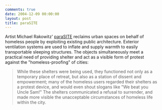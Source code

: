 ```yaml
---
comments: true
date: 2004-12-09 00:00:00
layout: post
title: paraSITE
---
```


Artist Michael Rakowitz' [paraSITE](http://www.possibleutopia.com/mike/) reclaims urban spaces on behalf of homeless people by exploiting existing public architecture. Exterior ventilation systems are used to inflate and supply warmth to easily transportable sleeping structures. The objects simultaneously meet a practical need of providing shelter and act as a visible form of protest against the "homeless-proofing" of cities:





> While these shelters were being used, they functioned not only as a temporary place of retreat, but also as a station of dissent and empowerment; many of the homeless users regarded their shelters as a protest device, and would even shout slogans like "We beat you Uncle Sam!" The shelters communicated a refusal to surrender, and made more visible the unacceptable circumstances of homeless life within the city.
